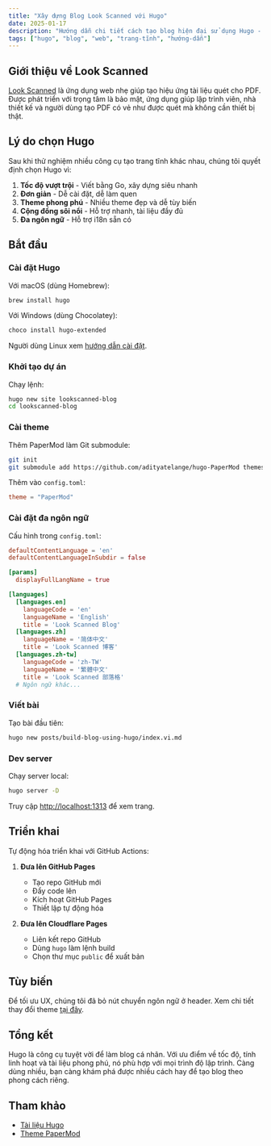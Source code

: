 ```yaml
---
title: "Xây dựng Blog Look Scanned với Hugo"
date: 2025-01-17
description: "Hướng dẫn chi tiết cách tạo blog hiện đại sử dụng Hugo - công cụ tạo trang tĩnh. Bao gồm đầy đủ các bước từ cài đặt, cấu hình, tùy biến đến triển khai - phù hợp cho mọi trình độ lập trình."
tags: ["hugo", "blog", "web", "trang-tĩnh", "hướng-dẫn"]
---
```


## Giới thiệu về Look Scanned

[Look Scanned](https://lookscanned.io) là ứng dụng web nhẹ giúp tạo hiệu ứng tài liệu quét cho PDF. Được phát triển với trọng tâm là bảo mật, ứng dụng giúp lập trình viên, nhà thiết kế và người dùng tạo PDF có vẻ như được quét mà không cần thiết bị thật.

## Lý do chọn Hugo

Sau khi thử nghiệm nhiều công cụ tạo trang tĩnh khác nhau, chúng tôi quyết định chọn Hugo vì:

1. **Tốc độ vượt trội** - Viết bằng Go, xây dựng siêu nhanh
2. **Đơn giản** - Dễ cài đặt, dễ làm quen
3. **Theme phong phú** - Nhiều theme đẹp và dễ tùy biến
4. **Cộng đồng sôi nổi** - Hỗ trợ nhanh, tài liệu đầy đủ
5. **Đa ngôn ngữ** - Hỗ trợ i18n sẵn có

## Bắt đầu

### Cài đặt Hugo

Với macOS (dùng Homebrew):

```bash
brew install hugo
```

Với Windows (dùng Chocolatey):

```bash
choco install hugo-extended
```

Người dùng Linux xem [hướng dẫn cài đặt](https://gohugo.io/installation/linux/).

### Khởi tạo dự án

Chạy lệnh:

```bash
hugo new site lookscanned-blog
cd lookscanned-blog
```

### Cài theme

Thêm PaperMod làm Git submodule:

```bash
git init
git submodule add https://github.com/adityatelange/hugo-PaperMod themes/PaperMod
```

Thêm vào `config.toml`:

```toml
theme = "PaperMod"
```

### Cài đặt đa ngôn ngữ

Cấu hình trong `config.toml`:

```toml
defaultContentLanguage = 'en'
defaultContentLanguageInSubdir = false

[params]
  displayFullLangName = true

[languages]
  [languages.en]
    languageCode = 'en'
    languageName = 'English'
    title = 'Look Scanned Blog'
  [languages.zh]
    languageName = '简体中文'
    title = 'Look Scanned 博客'
  [languages.zh-tw]
    languageCode = 'zh-TW'
    languageName = '繁體中文'
    title = 'Look Scanned 部落格'
  # Ngôn ngữ khác...
```

### Viết bài

Tạo bài đầu tiên:

```bash
hugo new posts/build-blog-using-hugo/index.vi.md
```

### Dev server

Chạy server local:

```bash
hugo server -D
```

Truy cập [http://localhost:1313](http://localhost:1313) để xem trang.

## Triển khai

Tự động hóa triển khai với GitHub Actions:

1. **Đưa lên GitHub Pages**

   - Tạo repo GitHub mới
   - Đẩy code lên
   - Kích hoạt GitHub Pages
   - Thiết lập tự động hóa

2. **Đưa lên Cloudflare Pages**
   - Liên kết repo GitHub
   - Dùng `hugo` làm lệnh build
   - Chọn thư mục `public` để xuất bản

## Tùy biến

Để tối ưu UX, chúng tôi đã bỏ nút chuyển ngôn ngữ ở header. Xem chi tiết thay đổi theme [tại đây](https://github.com/lookscanned/lookscanned-blog/blob/main/layouts/partials/header.html).

## Tổng kết

Hugo là công cụ tuyệt vời để làm blog cá nhân. Với ưu điểm về tốc độ, tính linh hoạt và tài liệu phong phú, nó phù hợp với mọi trình độ lập trình. Càng dùng nhiều, bạn càng khám phá được nhiều cách hay để tạo blog theo phong cách riêng.

## Tham khảo

- [Tài liệu Hugo](https://gohugo.io/documentation/)
- [Theme PaperMod](https://github.com/adityatelange/hugo-PaperMod)
